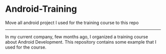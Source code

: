 # Android-Training
Move all android project I used for the training course to this repo

-----

In my current company, few months ago, I organized a training course about Android Development. This repository contains some example that I used for the course.
